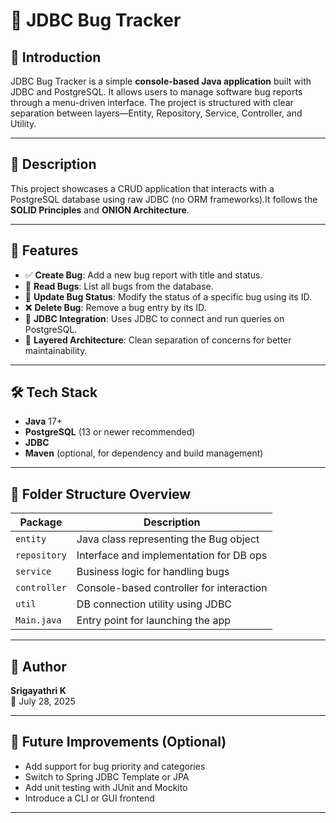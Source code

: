 # 🐞 JDBC Bug Tracker

## 📘 Introduction

JDBC Bug Tracker is a simple **console-based Java application** built with JDBC and PostgreSQL. It allows users to manage software bug reports through a menu-driven interface. The project is structured with clear separation between layers—Entity, Repository, Service, Controller, and Utility.

---

## 📝 Description

This project showcases a CRUD application that interacts with a PostgreSQL database using raw JDBC (no ORM frameworks).It follows the **SOLID Principles** and **ONION Architecture**.


---

## 🚀 Features

- ✅ **Create Bug**: Add a new bug report with title and status.
- 📄 **Read Bugs**: List all bugs from the database.
- 🔄 **Update Bug Status**: Modify the status of a specific bug using its ID.
- ❌ **Delete Bug**: Remove a bug entry by its ID.
- 🔗 **JDBC Integration**: Uses JDBC to connect and run queries on PostgreSQL.
- 🧩 **Layered Architecture**: Clean separation of concerns for better maintainability.

---

## 🛠️ Tech Stack

- **Java** 17+
- **PostgreSQL** (13 or newer recommended)
- **JDBC**
- **Maven** (optional, for dependency and build management)

---

## 📂 Folder Structure Overview

| Package         | Description                              |
|-----------------|------------------------------------------|
| `entity`        | Java class representing the Bug object   |
| `repository`    | Interface and implementation for DB ops  |
| `service`       | Business logic for handling bugs         |
| `controller`    | Console-based controller for interaction |
| `util`          | DB connection utility using JDBC         |
| `Main.java`     | Entry point for launching the app        |

---

## 👤 Author

**Srigayathri K**  
📅 July 28, 2025

---

## 🏁 Future Improvements (Optional)

- Add support for bug priority and categories  
- Switch to Spring JDBC Template or JPA  
- Add unit testing with JUnit and Mockito  
- Introduce a CLI or GUI frontend

---



